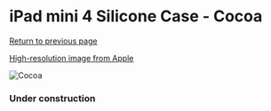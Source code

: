 # iPad mini 4 Silicone Case - Cocoa

[Return to previous page](/ipad_mini4)

[High-resolution image from Apple](https://store.storeimages.cdn-apple.com/8756/as-images.apple.com/is/MNNE2?wid=4500&hei=4500&fmt=png)

<div style="width: 384px"><img src="/everysource/MNNE2.png" alt="Cocoa"></div>

### Under construction
